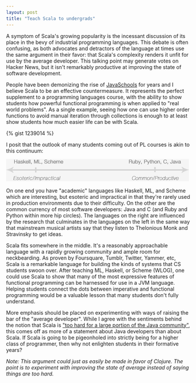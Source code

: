 ```yaml
---
layout: post
title: "Teach Scala to undergrads"
---
```


A symptom of Scala's growing popularity is the incessant discussion of its place in the bevy of industrial programming languages. This debate is often confusing, as both advocates and detractors of the language at times use the same argument in their favor: that Scala's complexity renders it unfit for use by the average developer. This talking point may generate votes on Hacker News, but it isn't remarkably productive at improving the state of software development.

People have been demonizing the rise of [JavaSchools](http://www.joelonsoftware.com/articles/ThePerilsofJavaSchools.html) for years and I believe Scala to be an effective countermeasure. It represents the perfect supplement to a programming languages course, with the ability to show students how powerful functional programming is when applied to "real world problems". As a single example, seeing how one can use higher order functions to avoid manual iteration through collections is enough to at least show students how much easier life can be with Scala.

{% gist 1239014 %}

I posit that the outlook of many students coming out of PL courses is akin to this continuum:

<img src="/images/pl-continuum.png" />

On one end you have "academic" languages like Haskell, ML, and Scheme which are interesting, but esoteric and impractical in that they're rarely used in production environments due to their difficulty. On the other are the common currency of most software developers: Java and C (and Ruby and Python within more hip circles). The languages on the right are influenced by the research that culminates in the languages on the left in the same way that mainstream musical artists say that they listen to Thelonious Monk and Stravinsky to get ideas.

Scala fits somewhere in the middle. It's a reasonably approachable language with a rapidly growing community and ample room for neckbearding. As proven by Foursquare, Tumblr, Twitter, Yammer, etc, Scala is a remarkable language for building the kinds of systems that CS students swoon over. After teaching ML, Haskell, or Scheme (WLOG), one could use Scala to show that many of the most expressive features of functional programming can be harnessed for use in a JVM language. Helping students connect the dots between imperative and functional programming would be a valuable lesson that many students don't fully understand.

More emphasis should be placed on experimenting with ways of raising the bar of the "average developer". While I agree with the sentiments behind the notion that Scala is ["too hard for a large portion of the Java community"](http://goodstuff.im/scala-use-is-less-good-than-java-use-for-at-l), this comes off as more of a statement about Java developers than about Scala. If Scala is going to be pigeonholed into strictly being for a higher class of programmer, then why not enlighten students in their formative years?

*Note: This argument could just as easily be made in favor of Clojure. The point is to experiment with improving the state of average instead of saying things are too hard.*
